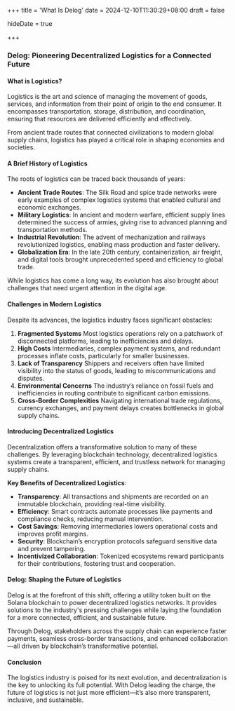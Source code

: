 +++
title = 'What Is Delog'
date = 2024-12-10T11:30:29+08:00
draft = false

hideDate = true

+++

### **Delog: Pioneering Decentralized Logistics for a Connected Future**

#### **What is Logistics?**

Logistics is the art and science of managing the movement of goods, services, and information from their point of origin to the end consumer. It encompasses transportation, storage, distribution, and coordination, ensuring that resources are delivered efficiently and effectively.

From ancient trade routes that connected civilizations to modern global supply chains, logistics has played a critical role in shaping economies and societies.

#### **A Brief History of Logistics**

The roots of logistics can be traced back thousands of years:

- **Ancient Trade Routes**: The Silk Road and spice trade networks were early examples of complex logistics systems that enabled cultural and economic exchanges.
- **Military Logistics**: In ancient and modern warfare, efficient supply lines determined the success of armies, giving rise to advanced planning and transportation methods.
- **Industrial Revolution**: The advent of mechanization and railways revolutionized logistics, enabling mass production and faster delivery.
- **Globalization Era**: In the late 20th century, containerization, air freight, and digital tools brought unprecedented speed and efficiency to global trade.

While logistics has come a long way, its evolution has also brought about challenges that need urgent attention in the digital age.

#### **Challenges in Modern Logistics**

Despite its advances, the logistics industry faces significant obstacles:

1. **Fragmented Systems**
   Most logistics operations rely on a patchwork of disconnected platforms, leading to inefficiencies and delays.
2. **High Costs**
   Intermediaries, complex payment systems, and redundant processes inflate costs, particularly for smaller businesses.
3. **Lack of Transparency**
   Shippers and receivers often have limited visibility into the status of goods, leading to miscommunications and disputes.
4. **Environmental Concerns**
   The industry’s reliance on fossil fuels and inefficiencies in routing contribute to significant carbon emissions.
5. **Cross-Border Complexities**
   Navigating international trade regulations, currency exchanges, and payment delays creates bottlenecks in global supply chains.

#### **Introducing Decentralized Logistics**

Decentralization offers a transformative solution to many of these challenges. By leveraging blockchain technology, decentralized logistics systems create a transparent, efficient, and trustless network for managing supply chains.

**Key Benefits of Decentralized Logistics**:

- **Transparency**: All transactions and shipments are recorded on an immutable blockchain, providing real-time visibility.
- **Efficiency**: Smart contracts automate processes like payments and compliance checks, reducing manual intervention.
- **Cost Savings**: Removing intermediaries lowers operational costs and improves profit margins.
- **Security**: Blockchain’s encryption protocols safeguard sensitive data and prevent tampering.
- **Incentivized Collaboration**: Tokenized ecosystems reward participants for their contributions, fostering trust and cooperation.

#### **Delog: Shaping the Future of Logistics**

Delog is at the forefront of this shift, offering a utility token built on the Solana blockchain to power decentralized logistics networks. It provides solutions to the industry's pressing challenges while laying the foundation for a more connected, efficient, and sustainable future.

Through Delog, stakeholders across the supply chain can experience faster payments, seamless cross-border transactions, and enhanced collaboration—all driven by blockchain’s transformative potential.

#### **Conclusion**

The logistics industry is poised for its next evolution, and decentralization is the key to unlocking its full potential. With Delog leading the charge, the future of logistics is not just more efficient—it’s also more transparent, inclusive, and sustainable.
